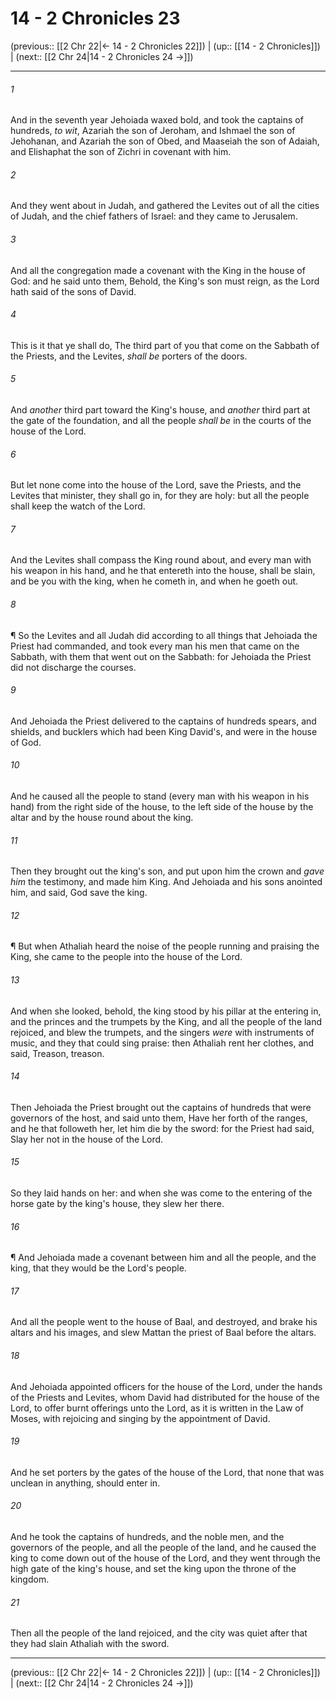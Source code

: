 # 14 - 2 Chronicles 23

(previous:: [[2 Chr 22|← 14 - 2 Chronicles 22]]) | (up:: [[14 - 2 Chronicles]]) | (next:: [[2 Chr 24|14 - 2 Chronicles 24 →]])

***


###### 1 
And in the seventh year Jehoiada waxed bold, and took the captains of hundreds, _to wit_, Azariah the son of Jeroham, and Ishmael the son of Jehohanan, and Azariah the son of Obed, and Maaseiah the son of Adaiah, and Elishaphat the son of Zichri in covenant with him. 

###### 2 
And they went about in Judah, and gathered the Levites out of all the cities of Judah, and the chief fathers of Israel: and they came to Jerusalem. 

###### 3 
And all the congregation made a covenant with the King in the house of God: and he said unto them, Behold, the King's son must reign, as the Lord hath said of the sons of David. 

###### 4 
This is it that ye shall do, The third part of you that come on the Sabbath of the Priests, and the Levites, _shall be_ porters of the doors. 

###### 5 
And _another_ third part toward the King's house, and _another_ third part at the gate of the foundation, and all the people _shall be_ in the courts of the house of the Lord. 

###### 6 
But let none come into the house of the Lord, save the Priests, and the Levites that minister, they shall go in, for they are holy: but all the people shall keep the watch of the Lord. 

###### 7 
And the Levites shall compass the King round about, and every man with his weapon in his hand, and he that entereth into the house, shall be slain, and be you with the king, when he cometh in, and when he goeth out. 

###### 8 
¶ So the Levites and all Judah did according to all things that Jehoiada the Priest had commanded, and took every man his men that came on the Sabbath, with them that went out on the Sabbath: for Jehoiada the Priest did not discharge the courses. 

###### 9 
And Jehoiada the Priest delivered to the captains of hundreds spears, and shields, and bucklers which had been King David's, and were in the house of God. 

###### 10 
And he caused all the people to stand (every man with his weapon in his hand) from the right side of the house, to the left side of the house by the altar and by the house round about the king. 

###### 11 
Then they brought out the king's son, and put upon him the crown and _gave him_ the testimony, and made him King. And Jehoiada and his sons anointed him, and said, God save the king. 

###### 12 
¶ But when Athaliah heard the noise of the people running and praising the King, she came to the people into the house of the Lord. 

###### 13 
And when she looked, behold, the king stood by his pillar at the entering in, and the princes and the trumpets by the King, and all the people of the land rejoiced, and blew the trumpets, and the singers _were_ with instruments of music, and they that could sing praise: then Athaliah rent her clothes, and said, Treason, treason. 

###### 14 
Then Jehoiada the Priest brought out the captains of hundreds that were governors of the host, and said unto them, Have her forth of the ranges, and he that followeth her, let him die by the sword: for the Priest had said, Slay her not in the house of the Lord. 

###### 15 
So they laid hands on her: and when she was come to the entering of the horse gate by the king's house, they slew her there. 

###### 16 
¶ And Jehoiada made a covenant between him and all the people, and the king, that they would be the Lord's people. 

###### 17 
And all the people went to the house of Baal, and destroyed, and brake his altars and his images, and slew Mattan the priest of Baal before the altars. 

###### 18 
And Jehoiada appointed officers for the house of the Lord, under the hands of the Priests and Levites, whom David had distributed for the house of the Lord, to offer burnt offerings unto the Lord, as it is written in the Law of Moses, with rejoicing and singing by the appointment of David. 

###### 19 
And he set porters by the gates of the house of the Lord, that none that was unclean in anything, should enter in. 

###### 20 
And he took the captains of hundreds, and the noble men, and the governors of the people, and all the people of the land, and he caused the king to come down out of the house of the Lord, and they went through the high gate of the king's house, and set the king upon the throne of the kingdom. 

###### 21 
Then all the people of the land rejoiced, and the city was quiet after that they had slain Athaliah with the sword.

***

(previous:: [[2 Chr 22|← 14 - 2 Chronicles 22]]) | (up:: [[14 - 2 Chronicles]]) | (next:: [[2 Chr 24|14 - 2 Chronicles 24 →]])
